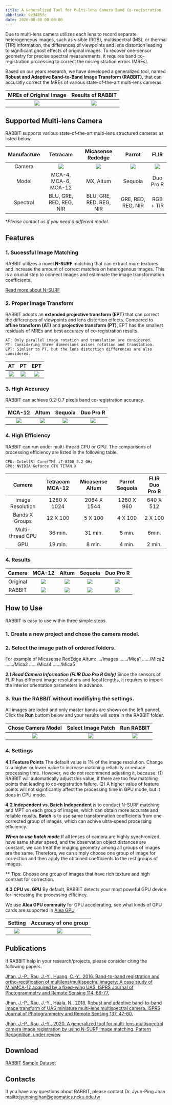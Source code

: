 ```yaml
---
title: A Generalized Tool for Multi-lens Camera Band Co-registration
abbrlink: 9e3485fc
date: 2020-08-08 00:00:00
---
```


Due to multi-lens camera utilizes each lens to record separate heterogeneous images, such as visible (RGB), multispectral (MS), or thermal (TIR) information, the differences of viewpoints and lens distortion leading to significant ghost effects of original images. To recover one-sensor geometry for precise spectral measurements, it requires band co-registration processing to correct the misregistration errors (MREs).

Based on our years research, we have developed a generalized tool, named **Robust and Adaptive Band-to-Band Image Transform (RABBIT)**, that can accuratly correct the MREs of various state-of-the-art multi-lens cameras. 
 
MREs of Original Image | Results of RABBIT
:------------: | :-------------:
 ![](/RABBIT/Altum_MRE.png) |![](/RABBIT/Altum_Co.png) 
 
<!--more-->

## Supported Multi-lens Camera 
RABBIT supports various state-of-the-art multi-lens structured cameras as listed below.<br>

Manufacture|Tetracam | Micasense Rededge | Parrot | FLIR
:------------: |:------------: | :-------------: | :------------: | :------------:
 Camera|![](/RABBIT/MCA_12.png) |![](/RABBIT/Altum.png)|![](/RABBIT/Sequoia.png) |![](/RABBIT/FLIR_DUO_PRO_R.png) 
 Model|MCA-4, MCA-6, MCA-12|MX, Altum|Sequoia|Duo Pro R
 Spectral| BLU, GRE, RED, REG, NIR|BLU, GRE, RED, REG, NIR| GRE, RED, REG, NIR|RGB + TIR

**Please contact us if you need a different model.*
## Features
### 1. Sucessful Image Matching
 RABBIT utilizes a novel **N-SURF** matching that can extract more features and increase the amount of correct matches on heterogenous images. This is a crucial step to connect images and estimnate the image transformation coefficients.
 
[Read more about N-SURF](https://jpjhan.github.io/posts/851c8651)

### 2. Proper Image Transform
  RABBIT adopts an **extended projective transform (EPT)** that can correct the differences of viewpoints and lens distortion effects. Compared to **affine transform (AT)** and **projective transform (PT)**, EPT has the smallest residuals of MREs and best accuracy of co-registration results.
  
	AT: Only parallel image rotation and translation are considered.
	PT: Considering three dimensions axises rotation and translation.
	EPT: Simliar to PT, but the lens distortion differences are also considered.

AT| PT| EPT
:------------: | :-------------: | :-------------:
 ![](/RABBIT/AT.png) |![](/RABBIT/PT.png)|![](/RABBIT/EPT.png)
### 3. High Accuracy
 RABBIT can achieve 0.2-0.7 pixels band co-registration accuracy.
 
MCA-12| Altum| Sequoia|Duo Pro R
:------------: | :-------------: | :-------------:| :-------------:
![](/RABBIT/Accuracy_MCA.png)|![](/RABBIT/Accuracy_Altum.png)|![](/RABBIT/Accuracy_Sequoia.png)|![](/RABBIT/Accuracy_TIR.png)
### 4. High Efficiency
RABBIT can run under multi-thread CPU or GPU. The comparisons of processing efficiency are listed in the following table.	

	CPU: Intel(R) Core(TM) i7-8700 3.2 GHz
	GPU: NVIDIA Geforce GTX TITAN X   
    
Camera|Tetracam MCA-12| Micasense Altum |Parrot Sequoia | FLIR Duo Pro R
:------------: | :-------------: | :-------------:| :-------------:| :-------------:
Image Resolution| 1280 X 1024 | 2064 X 1544 | 1280 X 960 | 640 X 512
 Bands X Groups|12 X 100|5 X 100|4 X 100|2 X 100
 Multi-thread CPU|36 min.|31 min.|8 min.| 6min.
 GPU|19 min.|8 min.|4 min.|2 min.
 
### 4. Results
Camera|MCA-12 | Altum| Sequoia | Duo Pro R
:------------: |:------------: | :-------------: | :------------: | :------------:
 Original|![](/RABBIT/MCA_Original.gif) |![](/RABBIT/Altum_Original.gif)|![](/RABBIT/Sequoia_Original.gif) |![](/RABBIT/FLIR_Original.gif) 
 RABBIT |![](/RABBIT/MCA_RABBIT.gif) |![](/RABBIT/Altum_RABBIT.gif)|![](/RABBIT/Sequoia_RABBIT.gif) |![](/RABBIT/FLIR_RABBIT.gif) 

## How to Use
RABBIT is easy to use within three simple steps.
### 1. Create a new project and chose the camera model.
### 2. Select the image path of ordered folders.
For example of Micasense RedEdge Altum:
.../Images
....../Mica1
....../Mica2
....../Mica3
....../Mica4
....../Mica5

***2.1 Read Camera Information (FLIR Duo Pro R Only)***
Since the sensors of FLIR has different image resolutions and focal lengths, it requires to import the interior orientation parameters in advance.

### 3. Run the RABBIT without modifiying the settings.
All images are loded and only master bands are shown on the left pannel. Click the **Run** buttom below and your results will sotre in the RABBIT folder. 

Chose Camera Model | Select Image Patch | Run RABBIT
:------------: | :-------------: | :------------:
 ![](/RABBIT/NewPorject_1.png)|![](/RABBIT/NewPorject_2.png)|![](/RABBIT/Run.png) 
### 4. Settings<br>
**4.1 Feature Points**
  The default value is 1% of the image resolution. Change to a higher or lower value to increase matching reliablity or reduce processing time. However, we do not recommend adjusting it, because:
  (1) RABBIT will automatically adjust this value, if there are too few matching points that leading to co-registration failure.
  (2) A higher value of feature points will not siginficantly affect the processing time in GPU mode, but it does in CPU mode.
  
**4.2 Independent vs. Batch**
**Independent** is to conduct N-SURF matching and MPT on each group of images, which can obtain more accurate and reliable reuslts.
**Batch** is to use same transformation coefficients from one corrected group of images, which can achive ultra-speed processing efficiency. 

***When to use batch mode***
If all lenses of camera are highly synchronized, have same shuter speed, and the observation object distances are constant, we can treat the imaging geometry among all groups of images are the same. Therefore, we can simply choose one group of image for correction and then apply the obtained coefficients to the rest groups of images. 

** Tips: Choose one group of images that have rich texture and high contrast for correction.

**4.3 CPU vs. GPU**
By default, RABBIT detects your most poweful GPU device for increasing the processing efficincy. 

We use **Alea GPU commuity** for GPU accelerating, see what kinds of GPU cards are supported in [Alea GPU](http://www.aleagpu.com/release/3_0_4/doc/license.html)

Setting | Accuracy of one group
:------------: | :-------------: | 
 ![](/RABBIT/Setting_1.png) |![](/RABBIT/Setting_2.png)|
## Publications 
If RABBIT help in your research/projects, please consider citing the following papers. 

[Jhan, J.-P., Rau, J.-Y., Huang, C.-Y., 2016. Band-to-band registration and ortho-rectification of multilens/multispectral imagery: A case study of MiniMCA-12 acquired by a fixed-wing UAS. ISPRS Journal of Photogrammetry and Remote Sensing 114, 66-77.](http://dx.doi.org/10.1016/j.isprsjprs.2016.01.008)

[Jhan, J.-P., Rau, J.-Y., Haala, N., 2018. Robust and adaptive band-to-band image transform of UAS miniature multi-lens multispectral camera. ISPRS Journal of Photogrammetry and Remote Sensing 137, 47-60.](https://doi.org/10.1016/j.isprsjprs.2017.12.009)

[Jhan, J.-P., Rau, J.-Y., 2020. A generalized tool for multi-lens multispectral camera image registration by using N-SURF image matching. Pattern Recognition, under review]()

## Download

[RABBIT](https://github.com/jpjhan/RABBIT/tree/master)
[Sample Dataset](https://reurl.cc/WdevD9) 

## Contacts
If you have any questions about RABBIT, please contact Dr. Jyun-Ping Jhan
mailto:jyunpingjhan@geomatics.ncku.edu.tw  

